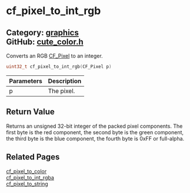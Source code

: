 # cf_pixel_to_int_rgb

Category: [graphics](https://github.com/RandyGaul/cute_framework/blob/master/docs/api_reference?id=graphics)  
GitHub: [cute_color.h](https://github.com/RandyGaul/cute_framework/blob/master/include/cute_color.h)  
---

Converts an RGB [CF_Pixel](https://github.com/RandyGaul/cute_framework/blob/master/docs/graphics/cf_pixel.md) to an integer.

```cpp
uint32_t cf_pixel_to_int_rgb(CF_Pixel p)
```

Parameters | Description
--- | ---
p | The pixel.

## Return Value

Returns an unsigned 32-bit integer of the packed pixel components. The first byte is the red component, the second byte is
the green component, the third byte is the blue component, the fourth byte is 0xFF or full-alpha.

## Related Pages

[cf_pixel_to_color](https://github.com/RandyGaul/cute_framework/blob/master/docs/graphics/cf_pixel_to_color.md)  
[cf_pixel_to_int_rgba](https://github.com/RandyGaul/cute_framework/blob/master/docs/graphics/cf_pixel_to_int_rgba.md)  
[cf_pixel_to_string](https://github.com/RandyGaul/cute_framework/blob/master/docs/graphics/cf_pixel_to_string.md)  
